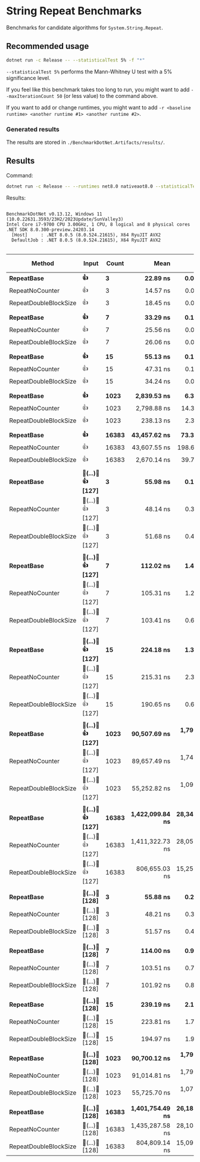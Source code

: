 # String Repeat Benchmarks

Benchmarks for candidate algorithms for `System.String.Repeat`.

## Recommended usage

```bash
dotnet run -c Release -- --statisticalTest 5% -f "*"
```

`--statisticalTest 5%` performs the Mann-Whitney U test with a 5% significance level.

If you feel like this benchmark takes too long to run, you might want to add `--maxIterationCount 50` (or less value) to the command above.

If you want to add or change runtimes, you might want to add `-r <baseline runtime> <another runtime #1> <another runtime #2>`.

### Generated results

The results are stored in `./BenchmarkDotNet.Artifacts/results/`.

## Results

Command:

```bash
dotnet run -c Release -- --runtimes net8.0 nativeaot8.0 --statisticalTest 5% -f "*"
```

Results:

```

BenchmarkDotNet v0.13.12, Windows 11 (10.0.22631.3593/23H2/2023Update/SunValley3)
Intel Core i7-9700 CPU 3.00GHz, 1 CPU, 8 logical and 8 physical cores
.NET SDK 8.0.300-preview.24203.14
  [Host]     : .NET 8.0.5 (8.0.524.21615), X64 RyuJIT AVX2
  DefaultJob : .NET 8.0.5 (8.0.524.21615), X64 RyuJIT AVX2


```
| Method                | Input              | Count | Mean            | Error         | StdDev        | Ratio | MannWhitney(5%) | RatioSD | Gen0     | Gen1     | Gen2     | Allocated | Alloc Ratio |
|---------------------- |------------------- |------ |----------------:|--------------:|--------------:|------:|---------------- |--------:|---------:|---------:|---------:|----------:|------------:|
| **RepeatBase**            | **👍**                 | **3**     |        **22.89 ns** |      **0.077 ns** |      **0.064 ns** |  **1.00** | **Base**            |    **0.00** |   **0.0204** |        **-** |        **-** |     **128 B** |        **1.00** |
| RepeatNoCounter       | 👍                 | 3     |        14.57 ns |      0.026 ns |      0.023 ns |  0.64 | Faster          |    0.00 |   0.0063 |        - |        - |      40 B |        0.31 |
| RepeatDoubleBlockSize | 👍                 | 3     |        18.45 ns |      0.087 ns |      0.082 ns |  0.81 | Faster          |    0.00 |   0.0063 |        - |        - |      40 B |        0.31 |
|                       |                    |       |                 |               |               |       |                 |         |          |          |          |           |             |
| **RepeatBase**            | **👍**                 | **7**     |        **33.29 ns** |      **0.139 ns** |      **0.116 ns** |  **1.00** | **Base**            |    **0.00** |   **0.0229** |        **-** |        **-** |     **144 B** |        **1.00** |
| RepeatNoCounter       | 👍                 | 7     |        25.56 ns |      0.098 ns |      0.076 ns |  0.77 | Faster          |    0.00 |   0.0089 |        - |        - |      56 B |        0.39 |
| RepeatDoubleBlockSize | 👍                 | 7     |        26.06 ns |      0.057 ns |      0.053 ns |  0.78 | Faster          |    0.00 |   0.0089 |        - |        - |      56 B |        0.39 |
|                       |                    |       |                 |               |               |       |                 |         |          |          |          |           |             |
| **RepeatBase**            | **👍**                 | **15**    |        **55.13 ns** |      **0.187 ns** |      **0.174 ns** |  **1.00** | **Base**            |    **0.00** |   **0.0280** |        **-** |        **-** |     **176 B** |        **1.00** |
| RepeatNoCounter       | 👍                 | 15    |        47.31 ns |      0.156 ns |      0.130 ns |  0.86 | Faster          |    0.00 |   0.0140 |        - |        - |      88 B |        0.50 |
| RepeatDoubleBlockSize | 👍                 | 15    |        34.24 ns |      0.082 ns |      0.069 ns |  0.62 | Faster          |    0.00 |   0.0140 |        - |        - |      88 B |        0.50 |
|                       |                    |       |                 |               |               |       |                 |         |          |          |          |           |             |
| **RepeatBase**            | **👍**                 | **1023**  |     **2,839.53 ns** |      **6.399 ns** |      **5.672 ns** |  **1.00** | **Base**            |    **0.00** |   **0.6676** |        **-** |        **-** |    **4208 B** |        **1.00** |
| RepeatNoCounter       | 👍                 | 1023  |     2,798.88 ns |     14.355 ns |     11.987 ns |  0.99 | Same            |    0.01 |   0.6561 |        - |        - |    4120 B |        0.98 |
| RepeatDoubleBlockSize | 👍                 | 1023  |       238.13 ns |      2.386 ns |      2.232 ns |  0.08 | Faster          |    0.00 |   0.6561 |        - |        - |    4120 B |        0.98 |
|                       |                    |       |                 |               |               |       |                 |         |          |          |          |           |             |
| **RepeatBase**            | **👍**                 | **16383** |    **43,457.62 ns** |     **73.345 ns** |     **61.246 ns** |  **1.00** | **Base**            |    **0.00** |  **10.3760** |        **-** |        **-** |   **65648 B** |        **1.00** |
| RepeatNoCounter       | 👍                 | 16383 |    43,607.55 ns |    198.688 ns |    176.131 ns |  1.00 | Same            |    0.00 |  10.3760 |        - |        - |   65560 B |        1.00 |
| RepeatDoubleBlockSize | 👍                 | 16383 |     2,670.14 ns |     39.730 ns |     31.019 ns |  0.06 | Faster          |    0.00 |  10.4141 |        - |        - |   65560 B |        1.00 |
|                       |                    |       |                 |               |               |       |                 |         |          |          |          |           |             |
| **RepeatBase**            | **👨‍(...)🏿👍 [127]** | **3**     |        **55.98 ns** |      **0.154 ns** |      **0.128 ns** |  **1.00** | **Base**            |    **0.00** |   **0.1390** |        **-** |        **-** |     **872 B** |        **1.00** |
| RepeatNoCounter       | 👨‍(...)🏿👍 [127] | 3     |        48.14 ns |      0.368 ns |      0.344 ns |  0.86 | Faster          |    0.01 |   0.1249 |        - |        - |     784 B |        0.90 |
| RepeatDoubleBlockSize | 👨‍(...)🏿👍 [127] | 3     |        51.68 ns |      0.423 ns |      0.375 ns |  0.92 | Faster          |    0.01 |   0.1249 |        - |        - |     784 B |        0.90 |
|                       |                    |       |                 |               |               |       |                 |         |          |          |          |           |             |
| **RepeatBase**            | **👨‍(...)🏿👍 [127]** | **7**     |       **112.02 ns** |      **1.459 ns** |      **1.364 ns** |  **1.00** | **Base**            |    **0.00** |   **0.3009** |        **-** |        **-** |    **1888 B** |        **1.00** |
| RepeatNoCounter       | 👨‍(...)🏿👍 [127] | 7     |       105.31 ns |      1.263 ns |      1.120 ns |  0.94 | Faster          |    0.01 |   0.2869 |        - |        - |    1800 B |        0.95 |
| RepeatDoubleBlockSize | 👨‍(...)🏿👍 [127] | 7     |       103.41 ns |      0.665 ns |      0.622 ns |  0.92 | Faster          |    0.01 |   0.2869 |        - |        - |    1800 B |        0.95 |
|                       |                    |       |                 |               |               |       |                 |         |          |          |          |           |             |
| **RepeatBase**            | **👨‍(...)🏿👍 [127]** | **15**    |       **224.18 ns** |      **1.343 ns** |      **1.191 ns** |  **1.00** | **Base**            |    **0.00** |   **0.6249** |        **-** |        **-** |    **3920 B** |        **1.00** |
| RepeatNoCounter       | 👨‍(...)🏿👍 [127] | 15    |       215.31 ns |      2.317 ns |      2.168 ns |  0.96 | Same            |    0.01 |   0.6108 |        - |        - |    3832 B |        0.98 |
| RepeatDoubleBlockSize | 👨‍(...)🏿👍 [127] | 15    |       190.65 ns |      0.684 ns |      0.534 ns |  0.85 | Faster          |    0.01 |   0.6108 |        - |        - |    3832 B |        0.98 |
|                       |                    |       |                 |               |               |       |                 |         |          |          |          |           |             |
| **RepeatBase**            | **👨‍(...)🏿👍 [127]** | **1023**  |    **90,507.69 ns** |  **1,795.366 ns** |  **2,795.168 ns** |  **1.00** | **Base**            |    **0.00** |  **76.9043** |  **76.9043** |  **76.9043** |  **259978 B** |        **1.00** |
| RepeatNoCounter       | 👨‍(...)🏿👍 [127] | 1023  |    89,657.49 ns |  1,749.463 ns |  2,452.503 ns |  0.99 | Same            |    0.04 |  76.9043 |  76.9043 |  76.9043 |  259890 B |        1.00 |
| RepeatDoubleBlockSize | 👨‍(...)🏿👍 [127] | 1023  |    55,252.82 ns |  1,098.382 ns |  1,307.546 ns |  0.61 | Faster          |    0.03 |  76.9043 |  76.9043 |  76.9043 |  259890 B |        1.00 |
|                       |                    |       |                 |               |               |       |                 |         |          |          |          |           |             |
| **RepeatBase**            | **👨‍(...)🏿👍 [127]** | **16383** | **1,422,099.84 ns** | **28,347.509 ns** | **46,575.770 ns** |  **1.00** | **Base**            |    **0.00** | **998.0469** | **998.0469** | **998.0469** | **4161728 B** |        **1.00** |
| RepeatNoCounter       | 👨‍(...)🏿👍 [127] | 16383 | 1,411,322.73 ns | 28,058.481 ns | 37,457.266 ns |  0.99 | Same            |    0.04 | 998.0469 | 998.0469 | 998.0469 | 4161640 B |        1.00 |
| RepeatDoubleBlockSize | 👨‍(...)🏿👍 [127] | 16383 |   806,655.03 ns | 15,251.728 ns | 16,319.178 ns |  0.57 | Faster          |    0.02 | 999.0234 | 999.0234 | 999.0234 | 4161640 B |        1.00 |
|                       |                    |       |                 |               |               |       |                 |         |          |          |          |           |             |
| **RepeatBase**            | **👨‍(...)‍🧑 [128]**  | **3**     |        **55.88 ns** |      **0.237 ns** |      **0.198 ns** |  **1.00** | **Base**            |    **0.00** |   **0.1402** |        **-** |        **-** |     **880 B** |        **1.00** |
| RepeatNoCounter       | 👨‍(...)‍🧑 [128]  | 3     |        48.21 ns |      0.393 ns |      0.368 ns |  0.86 | Faster          |    0.01 |   0.1262 |        - |        - |     792 B |        0.90 |
| RepeatDoubleBlockSize | 👨‍(...)‍🧑 [128]  | 3     |        51.57 ns |      0.456 ns |      0.404 ns |  0.92 | Faster          |    0.01 |   0.1262 |        - |        - |     792 B |        0.90 |
|                       |                    |       |                 |               |               |       |                 |         |          |          |          |           |             |
| **RepeatBase**            | **👨‍(...)‍🧑 [128]**  | **7**     |       **114.00 ns** |      **0.973 ns** |      **0.863 ns** |  **1.00** | **Base**            |    **0.00** |   **0.3034** |        **-** |        **-** |    **1904 B** |        **1.00** |
| RepeatNoCounter       | 👨‍(...)‍🧑 [128]  | 7     |       103.51 ns |      0.750 ns |      0.701 ns |  0.91 | Faster          |    0.01 |   0.2894 |        - |        - |    1816 B |        0.95 |
| RepeatDoubleBlockSize | 👨‍(...)‍🧑 [128]  | 7     |       101.92 ns |      0.877 ns |      0.777 ns |  0.89 | Faster          |    0.01 |   0.2894 |        - |        - |    1816 B |        0.95 |
|                       |                    |       |                 |               |               |       |                 |         |          |          |          |           |             |
| **RepeatBase**            | **👨‍(...)‍🧑 [128]**  | **15**    |       **239.19 ns** |      **2.156 ns** |      **2.017 ns** |  **1.00** | **Base**            |    **0.00** |   **0.6294** |        **-** |        **-** |    **3952 B** |        **1.00** |
| RepeatNoCounter       | 👨‍(...)‍🧑 [128]  | 15    |       223.81 ns |      1.764 ns |      1.564 ns |  0.94 | Faster          |    0.01 |   0.6156 |        - |        - |    3864 B |        0.98 |
| RepeatDoubleBlockSize | 👨‍(...)‍🧑 [128]  | 15    |       194.97 ns |      1.993 ns |      1.767 ns |  0.81 | Faster          |    0.01 |   0.6156 |        - |        - |    3864 B |        0.98 |
|                       |                    |       |                 |               |               |       |                 |         |          |          |          |           |             |
| **RepeatBase**            | **👨‍(...)‍🧑 [128]**  | **1023**  |    **90,700.12 ns** |  **1,795.797 ns** |  **2,575.478 ns** |  **1.00** | **Base**            |    **0.00** |  **76.9043** |  **76.9043** |  **76.9043** |  **262026 B** |        **1.00** |
| RepeatNoCounter       | 👨‍(...)‍🧑 [128]  | 1023  |    91,014.81 ns |  1,791.598 ns |  2,569.457 ns |  1.00 | Same            |    0.04 |  76.9043 |  76.9043 |  76.9043 |  261938 B |        1.00 |
| RepeatDoubleBlockSize | 👨‍(...)‍🧑 [128]  | 1023  |    55,725.70 ns |  1,070.999 ns |  1,429.753 ns |  0.62 | Faster          |    0.02 |  76.9043 |  76.9043 |  76.9043 |  261938 B |        1.00 |
|                       |                    |       |                 |               |               |       |                 |         |          |          |          |           |             |
| **RepeatBase**            | **👨‍(...)‍🧑 [128]**  | **16383** | **1,401,754.49 ns** | **26,181.181 ns** | **29,100.313 ns** |  **1.00** | **Base**            |    **0.00** | **998.0469** | **998.0469** | **998.0469** | **4194496 B** |        **1.00** |
| RepeatNoCounter       | 👨‍(...)‍🧑 [128]  | 16383 | 1,435,287.58 ns | 28,104.295 ns | 42,065.186 ns |  1.02 | Same            |    0.04 | 998.0469 | 998.0469 | 998.0469 | 4194408 B |        1.00 |
| RepeatDoubleBlockSize | 👨‍(...)‍🧑 [128]  | 16383 |   804,809.14 ns | 15,092.712 ns | 16,775.509 ns |  0.57 | Faster          |    0.02 | 999.0234 | 999.0234 | 999.0234 | 4194408 B |        1.00 |
